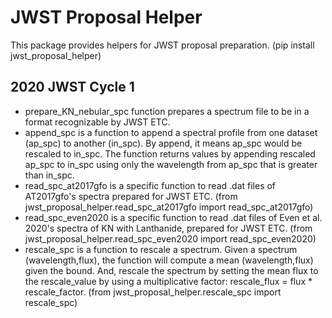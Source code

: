 # JWST Proposal Helper
This package provides helpers for JWST proposal preparation. (pip install jwst_proposal_helper)

## 2020 JWST Cycle 1
- prepare_KN_nebular_spc function prepares a spectrum file to be in a format recognizable by JWST ETC.
- append_spc is a function to append a spectral profile from one dataset (ap_spc) to another (in_spc). By append, it means ap_spc would be rescaled to in_spc. The function returns values by appending rescaled ap_spc to in_spc using only the wavelength from ap_spc that is greater than in_spc.
- read_spc_at2017gfo is a specific function to read .dat files of AT2017gfo's spectra prepared for JWST ETC. (from jwst_proposal_helper.read_spc_at2017gfo import read_spc_at2017gfo)
- read_spc_even2020 is a specific function to read .dat files of Even et al. 2020's spectra of KN with Lanthanide, prepared for JWST ETC. (from jwst_proposal_helper.read_spc_even2020 import read_spc_even2020)
- rescale_spc is a function to rescale a spectrum. Given a spectrum (wavelength,flux), the function will compute a mean (wavelength,flux) given the bound. And, rescale the spectrum by setting the mean flux to the rescale_value by using a multiplicative factor: rescale_flux = flux * rescale_factor. (from jwst_proposal_helper.rescale_spc import rescale_spc)

